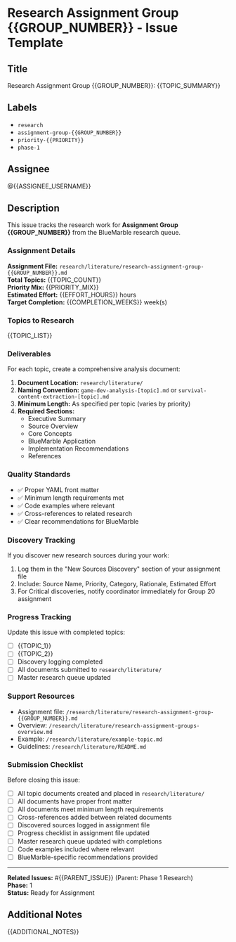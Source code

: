 # Research Assignment Group {{GROUP_NUMBER}} - Issue Template

## Title
Research Assignment Group {{GROUP_NUMBER}}: {{TOPIC_SUMMARY}}

## Labels
- `research`
- `assignment-group-{{GROUP_NUMBER}}`
- `priority-{{PRIORITY}}`
- `phase-1`

## Assignee
@{{ASSIGNEE_USERNAME}}

## Description

This issue tracks the research work for **Assignment Group {{GROUP_NUMBER}}** from the BlueMarble research queue.

### Assignment Details

**Assignment File:** `research/literature/research-assignment-group-{{GROUP_NUMBER}}.md`  
**Total Topics:** {{TOPIC_COUNT}}  
**Priority Mix:** {{PRIORITY_MIX}}  
**Estimated Effort:** {{EFFORT_HOURS}} hours  
**Target Completion:** {{COMPLETION_WEEKS}} week(s)

### Topics to Research

{{TOPIC_LIST}}

### Deliverables

For each topic, create a comprehensive analysis document:

1. **Document Location:** `research/literature/`
2. **Naming Convention:** `game-dev-analysis-[topic].md` or `survival-content-extraction-[topic].md`
3. **Minimum Length:** As specified per topic (varies by priority)
4. **Required Sections:**
   - Executive Summary
   - Source Overview
   - Core Concepts
   - BlueMarble Application
   - Implementation Recommendations
   - References

### Quality Standards

- ✅ Proper YAML front matter
- ✅ Minimum length requirements met
- ✅ Code examples where relevant
- ✅ Cross-references to related research
- ✅ Clear recommendations for BlueMarble

### Discovery Tracking

If you discover new research sources during your work:

1. Log them in the "New Sources Discovery" section of your assignment file
2. Include: Source Name, Priority, Category, Rationale, Estimated Effort
3. For Critical discoveries, notify coordinator immediately for Group 20 assignment

### Progress Tracking

Update this issue with completed topics:

- [ ] {{TOPIC_1}}
- [ ] {{TOPIC_2}}
- [ ] Discovery logging completed
- [ ] All documents submitted to `research/literature/`
- [ ] Master research queue updated

### Support Resources

- Assignment file: `/research/literature/research-assignment-group-{{GROUP_NUMBER}}.md`
- Overview: `/research/literature/research-assignment-groups-overview.md`
- Example: `/research/literature/example-topic.md`
- Guidelines: `/research/literature/README.md`

### Submission Checklist

Before closing this issue:

- [ ] All topic documents created and placed in `research/literature/`
- [ ] All documents have proper front matter
- [ ] All documents meet minimum length requirements
- [ ] Cross-references added between related documents
- [ ] Discovered sources logged in assignment file
- [ ] Progress checklist in assignment file updated
- [ ] Master research queue updated with completions
- [ ] Code examples included where relevant
- [ ] BlueMarble-specific recommendations provided

---

**Related Issues:** #{{PARENT_ISSUE}} (Parent: Phase 1 Research)  
**Phase:** 1  
**Status:** Ready for Assignment

## Additional Notes

{{ADDITIONAL_NOTES}}
